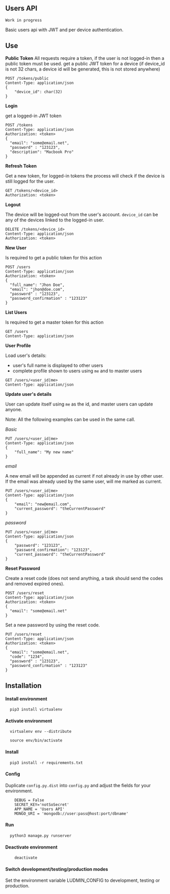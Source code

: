 Users API
----------------
    Work in progress

Basic users api with JWT and per device authentication.

Use
----------------

**Public Token**
All requests require a token, if the user is not logged-in then a public token must be used.
get a public JWT token for a device (if device_id is not 32 chars, a device id will be generated, this is not stored anywhere)
```
POST /tokens/public
Content-Type: application/json
{
    "device_id": char(32)
}
```

**Login**

get a logged-in JWT token
```
POST /tokens
Content-Type: application/json
Authorization: <token>
{
  "email": "some@email.net",
  "password" : "123123",
  "description": "Macbook Pro"
} 
```

**Refresh Token**

Get a new token, for logged-in tokens the process will check if the device is still logged for the user.  
```
GET /tokens/<device_id>
Authorization: <token>
```

**Logout**

The device will be logged-out from the user's account.
`device_id` can be any of the devices linked to the logged-in user.
```
DELETE /tokens/<device_id>
Content-Type: application/json
Authorization: <token>
```

**New User**

Is required to get a public token for this action
```
POST /users
Content-Type: application/json
Authorization: <token>
{
  "full_name": "Jhon Doe",
  "email": "jhon@doe.com",
  "password" : "123123",
  "password_confirmation" : "123123"
} 
```

**List Users**

Is required to get a master token for this action
```
GET /users
Content-Type: application/json
```

**User Profile**

Load user's details:
- user's full name is displayed to other users
- complete profile shown to users using `me` and to master users
```
GET /users/<user_id|me>
Content-Type: application/json
```

**Update user's details**

User can update itself using `me` as the id, and master users can update anyone.

Note: All the following examples can be used in the same call.

*Basic*
```
PUT /users/<user_id|me>
Content-Type: application/json
{
    "full_name": "My new name"
}
```

*email*

A new email will be appended as current if not already in use by other user.
If the email was already used by the same user, will me marked as current.
```
PUT /users/<user_id|me>
Content-Type: application/json
{
    "email": "new@email.com",
    "current_password": "theCurrentPassword"
}
```

*password*
```
PUT /users/<user_id|me>
Content-Type: application/json
{
    "password": "123123",
    "password_confirmation": "123123",
    "current_password": "theCurrentPassword"
}
```

**Reset Password**

Create a reset code (does not send anything, a task should send the codes and removed expired ones).

```
POST /users/reset
Content-Type: application/json
Authorization: <token>
{
  "email": "some@email.net"
} 
```

Set a new password by using the reset code.

```
PUT /users/reset
Content-Type: application/json
Authorization: <token>
{
  "email": "some@email.net",
  "code": "1234",
  "password" : "123123",
  "password_confirmation" : "123123"
} 
```

Installation
----------------
#### Install environment ####
```
  pip3 install virtualenv
```

#### Activate environment ####
```
  virtualenv env --distribute

  source env/bin/activate
```

#### Install ####
```
  pip3 install -r requirements.txt
```

#### Config ####
Duplicate `config.py.dist` into `config.py` and adjust the fields for your environment.
```
    DEBUG = False
    SECRET_KEY='notSoSecret'
    APP_NAME = 'Users API'
    MONGO_URI = 'mongodb://user:pass@host:port/dbname'
```

#### Run ####
```
  python3 manage.py runserver
```

#### Deactivate environment ####
```
    deactivate
```
#### Switch development/testing/production modes ####
Set the environment variable LUDMIN_CONFIG to development, testing or production.

